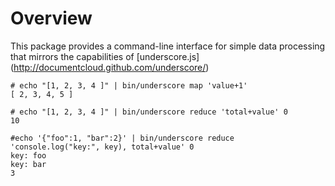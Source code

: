 # Overview

This package provides a command-line interface for simple data processing that mirrors the capabilities of [underscore.js] (http://documentcloud.github.com/underscore/)


    # echo "[1, 2, 3, 4 ]" | bin/underscore map 'value+1'
    [ 2, 3, 4, 5 ]

    # echo "[1, 2, 3, 4 ]" | bin/underscore reduce 'total+value' 0
    10

    #echo '{"foo":1, "bar":2}' | bin/underscore reduce 'console.log("key:", key), total+value' 0
    key: foo
    key: bar
    3

